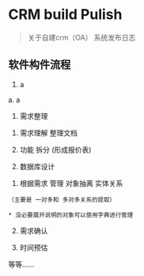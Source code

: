 # CRM  build Pulish


> 关于自建crm（OA） 系统发布日志


## 软件构件流程
1. a
 <p>   a. a

1. 需求整理

 1)  需求理解 整理文档

 2) 功能 拆分 (形成报价表)

2. 数据库设计
  
  1) 根据需求 管理 对象抽离 实体关系

    （主要是 一对多和 多对多关系的提取）

    * 没必要展开说明的对象可以使用字典进行管理


  2) 需求确认


3. 时间预估

等等......